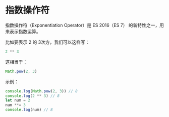 # 指数操作符

指数操作符（Exponentiation Operator）是 ES 2016（ES 7） 的新特性之一，用来表示指数运算。

比如要表示 2 的 3次方，我们可以这样写：

```javascript
2 ** 3
```

这相当于：

```javascript
Math.pow(2, 3)
```

示例：

```javascript
console.log(Math.pow(2, 3)) // 8
console.log(2 ** 3) // 8
let num = 2
num **= 3
console.log(num) // 8
```
